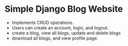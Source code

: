 # Simple Django Blog Website
 - Implements CRUD operations. 
 - Users can create an account, login, and logout.
 - create a blog, view all blogs, update and delete blogs
 - download all blogs, and view profile page.
